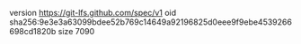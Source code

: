 version https://git-lfs.github.com/spec/v1
oid sha256:9e3e3a63099bdee52b769c14649a92196825d0eee9f9ebe4539266698cd1820b
size 7090
